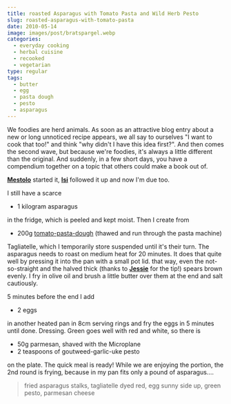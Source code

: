 ```yaml
---
title: roasted Asparagus with Tomato Pasta and Wild Herb Pesto
slug: roasted-asparagus-with-tomato-pasta
date: 2010-05-14
image: images/post/bratspargel.webp
categories: 
  - everyday cooking
  - herbal cuisine
  - recooked
  - vegetarian
type: regular
tags: 
  - butter
  - egg
  - pasta dough
  - pesto
  - asparagus
---
```


We foodies are herd animals. As soon as an attractive blog entry about a new or long unnoticed recipe appears, we all say to ourselves "I want to cook that too!" and think "why didn't I have this idea first?". And then comes the second wave, but because we're foodies, it's always a little different than the original. And suddenly, in a few short days, you have a compendium together on a topic that others could make a book out of.

**[Mestolo](http://mestolo.com/2010/05/05/asparagi-alla-milanese/)** started it, **[Isi](http://spicisi.blogspot.com/2010/05/nachgekocht-asparagi-alla-milanese.html)** followed it up and now I'm due too.

I still have a scarce

* 1 kilogram asparagus

in the fridge, which is peeled and kept moist. Then I create from

* 200g [tomato-pasta-dough](../tomato-pasta-with-zucchini-and-savory) (thawed and run through the pasta machine)

Tagliatelle, which I temporarily store suspended until it's their turn. The asparagus needs to roast on medium heat for 20 minutes. It does that quite well by pressing it into the pan with a small pot lid. that way, even the not-so-straight and the halved thick (thanks to **[Jessie](http://jessieschmeckts.wordpress.com/2010/05/13/spargel-und-hollandaise-fur-topflose-koche/)** for the tip!) spears brown evenly. I fry in olive oil and brush a little butter over them at the end and salt cautiously.

5 minutes before the end I add

* 2 eggs

in another heated pan in 8cm serving rings and fry the eggs in 5 minutes until done. Dressing. Green goes well with red and white, so there is

* 50g parmesan, shaved with the Microplane 
* 2 teaspoons of goutweed-garlic-uke pesto

on the plate. The quick meal is ready! While we are enjoying the portion, the 2nd round is frying, because in my pan fits only a pound of asparagus....

> fried asparagus stalks, tagliatelle dyed red, egg sunny side up, green pesto, parmesan cheese


